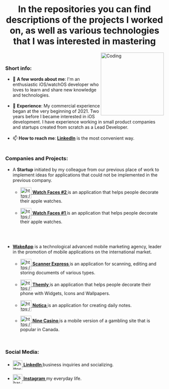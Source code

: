 <h1 align="center">In the repositories you can find descriptions of the projects I worked on, as well as various technologies that I was interested in mastering</h3>

<img align="right" alt="Coding" width="200" src="https://raw.githubusercontent.com/sharojke/sharojke/main/Resources/leading-trailing.gif">
<br />

<h3 align="left">Short info:</h3>

- 📄 **A few words about me**: I'm an enthusiastic iOS/watchOS developer who loves to learn and share new knowledge and technologies.
<br /><br />
- 💼 **Experience**: My commercial experience began at the very beginning of 2021. Two years before I became interested in iOS development. I have experience working in small product companies and startups created from scratch as a Lead Developer.
<br /><br />
- 📫 **How to reach me**: **[LinkedIn](https://www.linkedin.com/in/sharojke/)** is the most convenient way.
<br /><br />

<h3 align="left">Companies and Projects:</h3>

- A **Startup** initiated by my colleague from our previous place of work to implement ideas for applications that could not be implemented in the previous company.
  - <p align="left">
      <a href="https://github.com/sharojke/Startup1-WatchFaces2" target="blank">
        <img align="center" src="https://raw.githubusercontent.com/sharojke/sharojke/main/Resources/Companies/Startup1/Startup1-WatchFaces2.png" alt="https://github.com/sharojke" height="35" width="35" />
      </a>
      <strong>
        <a href="https://github.com/sharojke/Startup1-WatchFaces2">
          Watch Faces #2
        </a>
      </strong>
      <a>
        is an application that helps people decorate their apple watches.
      </a>
    </p>
  
  - <p align="left">
      <a href="https://github.com/sharojke/Startup1-WatchFaces1" target="blank">
        <img align="center" src="https://raw.githubusercontent.com/sharojke/sharojke/main/Resources/Companies/Startup1/Startup1-WatchFaces1.png" alt="https://github.com/sharojke" height="35" width="35" />
      </a>
      <strong>
        <a href="https://github.com/sharojke/Startup1-WatchFaces1">
          Watch Faces #1
        </a>
      </strong>
      <a>
        is an application that helps people decorate their apple watches.
      </a>
    </p>
<br /><br />
- **[WakeApp](https://www.wakeapp.com/)** is a technological advanced mobile marketing agency, leader in the promotion of mobile applications on the international market.

  - <p align="left">
      <a href="https://github.com/sharojke/WakeApp-ScannerExpress" target="blank">
        <img align="center" src="https://raw.githubusercontent.com/sharojke/sharojke/main/Resources/Companies/WakeApp/WakeApp-ScannerExpress.png" alt="https://github.com/sharojke" height="35" width="35" />
      </a>
      <strong>
        <a href="https://github.com/sharojke/WakeApp-ScannerExpress">
          Scanner Express
        </a>
      </strong>
      <a>
        is an application for scanning, editing and storing documents of various types.
      </a>
    </p>
  
  - <p align="left">
      <a href="https://github.com/sharojke/WakeApp-Themly" target="blank">
        <img align="center" src="https://raw.githubusercontent.com/sharojke/sharojke/main/Resources/Companies/WakeApp/WakeApp-Themly.png" alt="https://github.com/sharojke" height="35" width="35" />
      </a>
      <strong>
        <a href="https://github.com/sharojke/WakeApp-Themly">
          Themly
        </a>
      </strong>
      <a>
        is an application that helps people decorate their phone with Widgets, Icons and Wallpapers.
      </a>
    </p>
  
  - <p align="left">
      <a href="https://github.com/sharojke/WakeApp-Notica" target="blank">
        <img align="center" src="https://raw.githubusercontent.com/sharojke/sharojke/main/Resources/Companies/WakeApp/WakeApp-Notica.png"alt="https://github.com/sharojke" height="35" width="35" />
      </a>
      <strong>
        <a href="https://github.com/sharojke/WakeApp-Notica">
          Notica
        </a>
      </strong>
      <a>
        is an application for creating daily notes.
      </a>
    </p>
    
  - <p align="left">
      <a href="https://github.com/sharojke/WakeApp-NineCasino" target="blank">
        <img align="center" src="https://raw.githubusercontent.com/sharojke/sharojke/main/Resources/Companies/WakeApp/WakeApp-NineCasino.png" alt="https://github.com/sharojke" height="35" width="35" />
      </a>
      <strong>
        <a href="https://github.com/sharojke/WakeApp-NineCasino">
          Nine Casino
        </a>
      </strong>
      <a>
        is a mobile version of a gambling site that is popular in Canada.
      </a>
    </p>
  </p>
</p>
<br />

<h3 align="left">Social Media:</h3>
  
- <p align="left">
    <a href="https://www.linkedin.com/in/sharojke/" target="blank">
      <img align="center" src="https://raw.githubusercontent.com/rahuldkjain/github-profile-readme-generator/master/src/images/icons/Social/linked-in-alt.svg" alt="https://www.linkedin.com/in/sharojke/" height="30" width="30" />
    </a>
    <strong>
      <a href="https://www.linkedin.com/in/sharojke/" target="blank">
        LinkedIn
      </a>
    </strong>
    <a>
       business inquiries and socializing.
    </a>
  </p>
- <p align="left">
    <a href="https://instagram.com/sharojke" target="blank">
      <img align="center" src="https://raw.githubusercontent.com/rahuldkjain/github-profile-readme-generator/master/src/images/icons/Social/instagram.svg" alt="sharojke" height="30" width="30" />
    </a>
    <strong>
      <a href="https://instagram.com/sharojke" target="blank">
        Instagram
      </a>
    </strong>
    <a>
      my everyday life.
    </a>
  </p>
</p>
